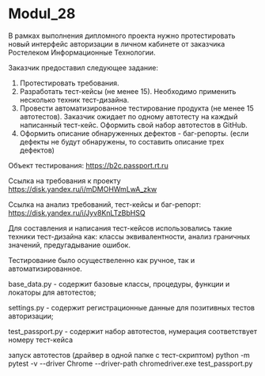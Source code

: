 # Modul_28

В рамках выполнения дипломного проекта нужно протестировать новый интерфейс авторизации в личном кабинете от заказчика Ростелеком Информационные Технологии.

Заказчик предоставил следующее задание:

1) Протестировать требования.
2) Разработать тест-кейсы (не менее 15). Необходимо применить несколько техник тест-дизайна.
3) Провести автоматизированное тестирование продукта (не менее 15 автотестов). 
Заказчик ожидает по одному автотесту на каждый написанный тест-кейс. Оформить свой набор автотестов в GitHub.
4) Оформить описание обнаруженных дефектов - баг-репорты. (если дефекты не будут обнаружены, то составить описание трех дефектов)

Объект тестирования: https://b2c.passport.rt.ru

Ссылка на требования к проекту   https://disk.yandex.ru/i/mDMOHWmLwA_zkw

Ссылка на анализ требований, тест-кейсы и баг-репорт:
https://disk.yandex.ru/i/Jyv8KnLTzBbHSQ


Для составления и написания тест-кейсов использовались такие техники тест-дизайна как: классы эквивалентности, анализ граничных значений, предугадывание ошибок.

Тестирование было осуществеленно как ручное, так и автоматизированное.

base_data.py - содержит базовые классы, процедуры, функции и локаторы для автотестов;

settings.py - содержит регистрационные данные для позитивных тестов авторизации;

test_passport.py - содержит набор автотестов, нумерация соответствует номеру тест-кейса

запуск автотестов (драйвер в одной папке с тест-скриптом)
python -m pytest -v --driver Chrome --driver-path chromedriver.exe test_passport.py
